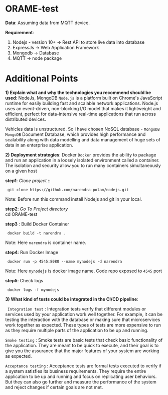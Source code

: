 # ORAME-test  
  
****Data****: 
	Assuming data from MQTT device. 

****Requirement****:
1) Nodejs - version 10+	-> Rest API to store live data into database
2) ExpressJs -> Web Application Framework
3) Mongodb -> Database
4) MQTT -> node package

# Additional Points   

****1) **Explain what and why the technologies you recommend should be used******:  NodeJs, MongoDB
			`Node.js` is a platform built on Chrome's JavaScript runtime for easily building fast and scalable network applications. Node.js uses an event-driven, non-blocking I/O model that makes it lightweight and efficient, perfect for data-intensive real-time applications that run across distributed devices.

Vehicles data is unstructured. So i have chosen NoSQL database - `MongoDB`
`MongoDB` Document Database, which provides high performance and scalability along with data modelling and data management of huge sets of data in an enterprise application.

****2) ****Deployment strategies********: Docker
`Docker` provides the ability to package and run an application in a loosely isolated environment called a container. The isolation and security allow you to run many containers simultaneously on a given host

**step1**: *Clone project* ::   
  
	 git clone https://github.com/narendra-polam/nodejs.git
Note: Before run this command install Nodejs and git in your local.    
    
**step2**: *Go To Project directory*   
	 cd ORAME-test

**step3** :  Build Docker Container  

	 docker build -t narendra .  
Note: Here `narendra` is container name.    
  
**step4**:  Run Docker Image  
  
	 docker run -p 4545:8080 --name mynodejs -d narendra 
Note: Here `mynodejs` is docker image name. Code repo exposed to `4545` port  
    
**step5**:  Check logs  
  
	 docker logs -f mynodejs

****3) ******What kind of tests could be integrated in the CI/CD pipeline**********: 

` Integration test` : Integration tests verify that different modules or services used by your application work well together. For example, it can be testing the interaction with the database or making sure that microservices work together as expected. These types of tests are more expensive to run as they require multiple parts of the application to be up and running.

`Smoke testing` : Smoke tests are basic tests that check basic functionality of the application. They are meant to be quick to execute, and their goal is to give you the assurance that the major features of your system are working as expected.

`Acceptance testing` : Acceptance tests are formal tests executed to verify if a system satisfies its business requirements. They require the entire application to be up and running and focus on replicating user behaviors. But they can also go further and measure the performance of the system and reject changes if certain goals are not met.
